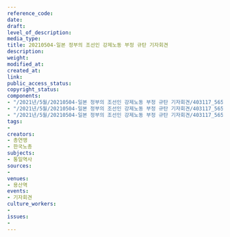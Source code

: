 ```yaml
---
reference_code: 
date: 
draft: 
level_of_description: 
media_type: 
title: 20210504-일본 정부의 조선인 강제노동 부정 규탄 기자회견
description: 
weight: 
modified_at: 
created_at: 
link: 
public_access_status: 
copyright_status: 
components:
- "/2021년/5월/20210504-일본 정부의 조선인 강제노동 부정 규탄 기자회견/403117_56554_1044.jpg"
- "/2021년/5월/20210504-일본 정부의 조선인 강제노동 부정 규탄 기자회견/403117_56553_1035.jpg"
- "/2021년/5월/20210504-일본 정부의 조선인 강제노동 부정 규탄 기자회견/403117_56552_1025.jpg"
tags:
- 
creators:
- 총연맹
- 한국노총
subjects:
- 통일역사
sources:
- 
venues:
- 용산역
events:
- 기자회견
culture_workers:
- 
issues:
- 
---
```

